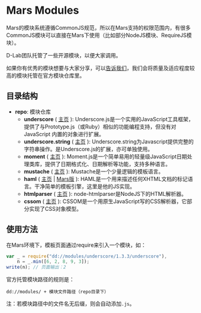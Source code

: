 Mars Modules
======================

Mars的模块系统遵循CommonJS规范，所以在Mars支持的权限范围内，有很多CommonJS模块可以直接在Mars下使用（比如部分NodeJS模块、RequireJS模块）。

D-Lab团队托管了一些开源模块，以便大家调用。

如果你有优秀的模块想要与大家分享，可以[告诉我们](https://github.com/d-lab/mars-modules/issues)，我们会将质量及适应程度较高的模块托管在官方模块仓库里。

目录结构
----------------

* __repo__: 模块仓库
    * __underscore__
    ( [主页](http://documentcloud.github.com/underscore/) ):
    Underscore.js是一个实用的JavaScript工具框架，提供了与Prototype.js（或Ruby）相似的功能编程支持，但没有对 JavaScript 内置的对象进行扩展。
    * __underscore.string__
    ( [主页](http://epeli.github.com/underscore.string/) ):
    Underscore.string为Javascript提供完整的字符串操作。是Underscore.js的扩展，亦可单独使用。
    * __moment__
    ( [主页](http://momentjs.com/) ):
    Moment.js是一个简单易用的轻量级JavaScript日期处理类库，提供了日期格式化、日期解析等功能，支持多种语言。
    * __mustache__
    ( [主页](https://github.com/janl/mustache.js) ):
    Mustache是一个少量逻辑的模板语言。
    * __haml__
    ( [主页](https://github.com/visionmedia/haml.js) | [Mars版](https://github.com/firede/haml.js) ):
    HAML是一个用来描述任何XHTML文档的标记语言。干净简单的模板引擎，这里是他的JS实现。
    * __htmlparser__
    ( [主页](https://github.com/tautologistics/node-htmlparser) ):
    node-htmlparser是NodeJS下的HTML解析器。
    * __cssom__
    ( [主页](https://github.com/NV/CSSOM) ):
    CSSOM是一个用原生JavaScript写的CSS解析器，它部分实现了CSS对象模型。

使用方法
----------------

在Mars环境下，模板页面通过require来引入一个模块，如：

```javascript
var _ = require("dd://modules/underscore/1.3.3/underscore"),
    n = _.min([6, 2, 8, 9, 3]);
write(n); // 页面输出：2
```

官方托管模块路径的规则是：

    dd://modules/ + 模块文件路径（repo目录下）

注：若模块路径中的文件名无后缀，则会自动添加`.js`。
